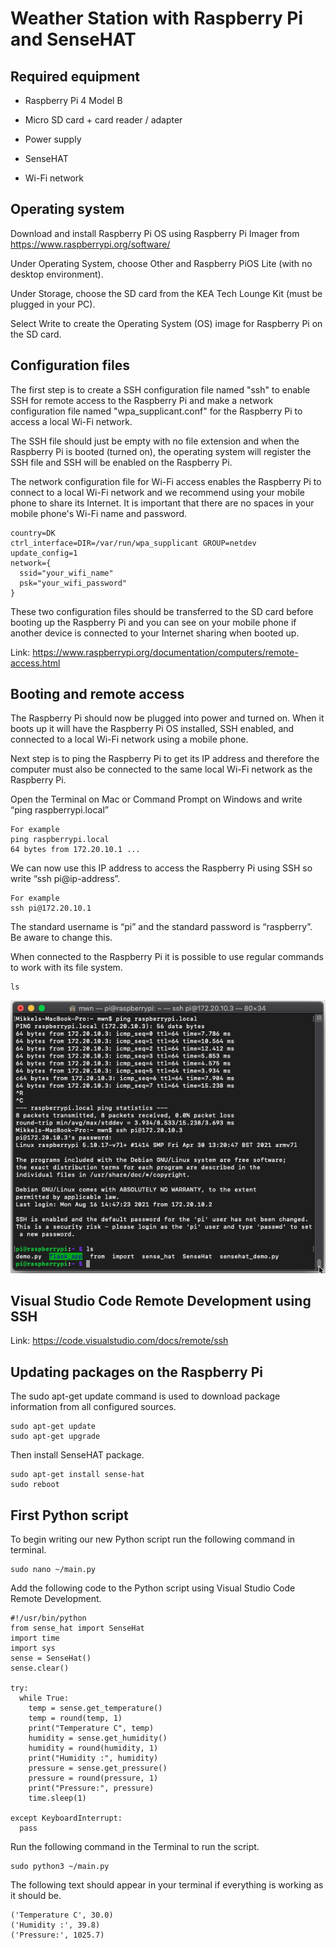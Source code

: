 # Weather Station with Raspberry Pi and SenseHAT

## Required equipment

- Raspberry Pi 4 Model B

- Micro SD card + card reader / adapter

- Power supply

- SenseHAT

- Wi-Fi network

## Operating system

Download and install Raspberry Pi OS using Raspberry Pi Imager from https://www.raspberrypi.org/software/

Under Operating System, choose Other and Raspberry PiOS Lite (with no desktop environment).

Under Storage, choose the SD card from the KEA Tech Lounge Kit (must be plugged in your PC).

Select Write to create the Operating System (OS) image for Raspberry Pi on the SD card.

## Configuration files

The first step is to create a SSH configuration file named "ssh" to enable SSH for remote access to the Raspberry Pi and make a network configuration file named "wpa_supplicant.conf" for the Raspberry Pi to access a local Wi-Fi network.

The SSH file should just be empty with no file extension and when the Raspberry Pi is booted (turned on), the operating system will register the SSH file and SSH will be enabled on the Raspberry Pi. 

The network configuration file for Wi-Fi access enables the Raspberry Pi to connect to a local Wi-Fi network and we recommend using your mobile phone to share its Internet. It is important that there are no spaces in your mobile phone's Wi-Fi name and password.

```
country=DK
ctrl_interface=DIR=/var/run/wpa_supplicant GROUP=netdev
update_config=1
network={
  ssid="your_wifi_name"
  psk="your_wifi_password"
}
```

These two configuration files should be transferred to the SD card before booting up the Raspberry Pi and you can see on your mobile phone if another device is connected to your Internet sharing when booted up.

Link: https://www.raspberrypi.org/documentation/computers/remote-access.html

## Booting and remote access

The Raspberry Pi should now be plugged into power and turned on. When it boots up it will have the Raspberry Pi OS installed, SSH enabled, and connected to a local Wi-Fi network using a mobile phone.

Next step is to ping the Raspberry Pi to get its IP address and therefore the computer must also be connected to the same local Wi-Fi network as the Raspberry Pi.

Open the Terminal on Mac or Command Prompt on Windows and write “ping raspberrypi.local”

```
For example
ping raspberrypi.local
64 bytes from 172.20.10.1 ...
```

We can now use this IP address to access the Raspberry Pi using SSH so write “ssh pi@ip-address”.

```
For example
ssh pi@172.20.10.1
```

The standard username is “pi” and the standard password is “raspberry”. Be aware to change this.

When connected to the Raspberry Pi it is possible to use regular commands to work with its file system.

```
ls
```

![image info](./assets/ping-raspberrypi-local-ssh.png)

## Visual Studio Code Remote Development using SSH

Link: https://code.visualstudio.com/docs/remote/ssh

## Updating packages on the Raspberry Pi

The sudo apt-get update command is used to download package information from all configured sources.

```
sudo apt-get update
sudo apt-get upgrade
```

Then install SenseHAT package.

```
sudo apt-get install sense-hat
sudo reboot
```

## First Python script

To begin writing our new Python script run the following command in terminal.

```
sudo nano ~/main.py
```

Add the following code to the Python script using Visual Studio Code Remote Development.

```
#!/usr/bin/python
from sense_hat import SenseHat
import time
import sys
sense = SenseHat()
sense.clear()

try:
  while True:
    temp = sense.get_temperature()
    temp = round(temp, 1)
    print("Temperature C", temp)
    humidity = sense.get_humidity()
    humidity = round(humidity, 1)
    print("Humidity :", humidity)
    pressure = sense.get_pressure()
    pressure = round(pressure, 1)
    print("Pressure:", pressure)
    time.sleep(1)
    
except KeyboardInterrupt:
  pass
```

Run the following command in the Terminal to run the script.

```
sudo python3 ~/main.py
```

The following text should appear in your terminal if everything is working as it should be.

```
('Temperature C', 30.0)
('Humidity :', 39.8)
('Pressure:', 1025.7)
```
